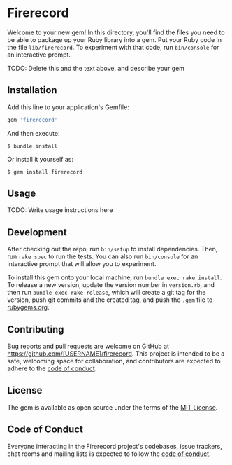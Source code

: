# Firerecord

Welcome to your new gem! In this directory, you'll find the files you need to be able to package up your Ruby library into a gem. Put your Ruby code in the file `lib/firerecord`. To experiment with that code, run `bin/console` for an interactive prompt.

TODO: Delete this and the text above, and describe your gem

## Installation

Add this line to your application's Gemfile:

```ruby
gem 'firerecord'
```

And then execute:

    $ bundle install

Or install it yourself as:

    $ gem install firerecord

## Usage

TODO: Write usage instructions here

## Development

After checking out the repo, run `bin/setup` to install dependencies. Then, run `rake spec` to run the tests. You can also run `bin/console` for an interactive prompt that will allow you to experiment.

To install this gem onto your local machine, run `bundle exec rake install`. To release a new version, update the version number in `version.rb`, and then run `bundle exec rake release`, which will create a git tag for the version, push git commits and the created tag, and push the `.gem` file to [rubygems.org](https://rubygems.org).

## Contributing

Bug reports and pull requests are welcome on GitHub at https://github.com/[USERNAME]/firerecord. This project is intended to be a safe, welcoming space for collaboration, and contributors are expected to adhere to the [code of conduct](https://github.com/[USERNAME]/firerecord/blob/main/CODE_OF_CONDUCT.md).

## License

The gem is available as open source under the terms of the [MIT License](https://opensource.org/licenses/MIT).

## Code of Conduct

Everyone interacting in the Firerecord project's codebases, issue trackers, chat rooms and mailing lists is expected to follow the [code of conduct](https://github.com/[USERNAME]/firerecord/blob/main/CODE_OF_CONDUCT.md).
